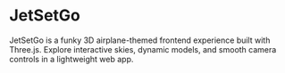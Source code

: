 # JetSetGo
JetSetGo is a funky 3D airplane-themed frontend experience built with Three.js.
Explore interactive skies, dynamic models, and smooth camera controls in a lightweight web app.
